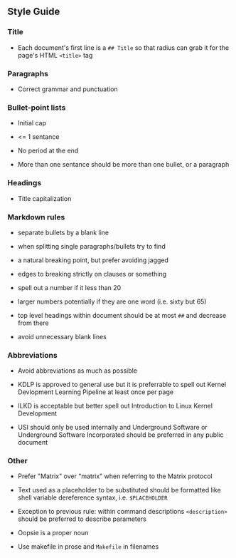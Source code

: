 ## Style Guide

### Title

  * Each document's first line is a `## Title` so that radius can grab it for the page's HTML `<title>` tag

### Paragraphs

  * Correct grammar and punctuation

### Bullet-point lists

  * Initial cap

  * <= 1 sentance

  * No period at the end

  * More than one sentance should be more than one bullet, or a paragraph

### Headings

  * Title capitalization

### Markdown rules

  * separate bullets by a blank line

  * when splitting single paragraphs/bullets try to find

  * a natural breaking point, but prefer avoiding jagged

  * edges to breaking strictly on clauses or something

  * spell out a number if it less than 20

  * larger numbers potentially if they are one word (i.e. sixty but 65)

  * top level headings within document should be at most `##` and decrease from there

  * avoid unnecessary blank lines

### Abbreviations

  * Avoid abbreviations as much as possible

  * KDLP is approved to general use but it is preferrable to spell out Kernel Devlopment Learning Pipeline at least once per page

  * ILKD is acceptable but better spell out Introduction to Linux Kernel Development

  * USI should only be used internally and Underground Software or Underground Software Incorporated should be preferred in any public document

### Other

  * Prefer "Matrix" over "matrix" when referring to the Matrix protocol

  * Text used as a placeholder to be substituted should be formatted like shell variable dereference syntax, i.e. `$PLACEHOLDER`

  * Exception to previous rule: within command descriptions `<description>` should be preferred to describe parameters

  * Oopsie is a proper noun

  * Use makefile in prose and `Makefile` in filenames
